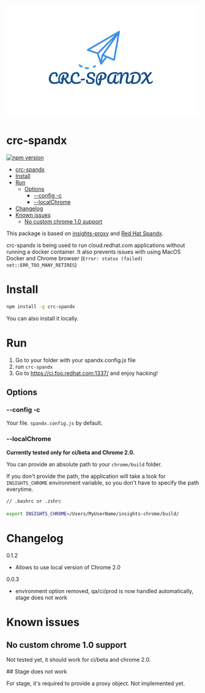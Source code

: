 <p align="center">
  <img src="/doc/logo.png" />
</p>

# crc-spandx

[![npm version](https://badge.fury.io/js/crc-spandx.svg)](https://badge.fury.io/js/crc-spandx)

- [crc-spandx](#crc-spandx)
- [Install](#install)
- [Run](#run)
  - [Options](#options)
    - [--config -c](#--config--c)
    - [--localChrome](#--localchrome)
- [Changelog](#changelog)
- [Known issues](#known-issues)
  - [No custom chrome 1.0 support](#no-custom-chrome-10-support)

This package is based on [insights-proxy](https://github.com/RedHatInsights/insights-proxy) and [Red Hat Spandx](https://github.com/redhataccess/spandx).

crc-spandx is being used to run cloud.redhat.com applications without running a docker container. It also prevents issues with using MacOS Docker and Chrome browser (`Error: status (failed) net::ERR_TOO_MANY_RETIRES`)

# Install

```bash
npm install -g crc-spandx
```

You can also install it locally.

# Run

1. Go to your folder with your spandx.config.js file
2. run `crc-spandx`
3. Go to https://ci.foo.redhat.com:1337/ and enjoy hacking!

## Options

### --config -c

Your file. `spandx.config.js` by default.

### --localChrome

**Currently tested only for ci/beta and Chrome 2.0.**

You can provide an absolute path to your `chrome/build` folder.

If you don't provide the path, the application will take a look for `INSIGHTS_CHROME` environment variable, so you don't have to specify the path everytime.

```bash
// .bashrc or .zshrc

export INSIGHTS_CHROME=/Users/MyUserName/insights-chrome/build/
```

# Changelog

0.1.2
- Allows to use local version of Chrome 2.0

0.0.3
- environment option removed, qa/ci/prod is now handled automatically, stage does not work

# Known issues

## No custom chrome 1.0 support

Not tested yet, it should work for ci/beta and chrome 2.0.

## Stage does not work

For stage, it's required to provide a proxy object. Not implemented yet.
